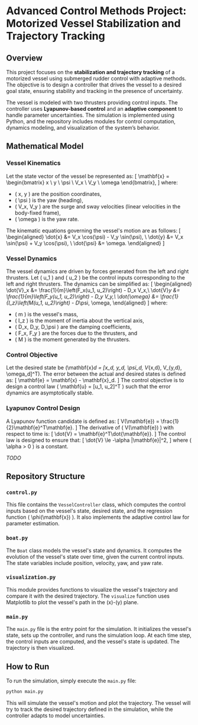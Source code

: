 # Advanced Control Methods Project: Motorized Vessel Stabilization and Trajectory Tracking

## Overview

This project focuses on the **stabilization and trajectory tracking** of a motorized vessel using submerged rudder control with adaptive methods. The objective is to design a controller that drives the vessel to a desired goal state, ensuring stability and tracking in the presence of uncertainty.

The vessel is modeled with two thrusters providing control inputs. The controller uses **Lyapunov-based control** and an **adaptive component** to handle parameter uncertainties. The simulation is implemented using Python, and the repository includes modules for control computation, dynamics modeling, and visualization of the system’s behavior.

## Mathematical Model

### Vessel Kinematics

Let the state vector of the vessel be represented as:
\[
\mathbf{x} = \begin{bmatrix} x \\ y \\ \psi \\ V_x \\ V_y \\ \omega \end{bmatrix},
\]
where:
- \( x, y \) are the position coordinates,
- \( \psi \) is the yaw (heading),
- \( V_x, V_y \) are the surge and sway velocities (linear velocities in the body-fixed frame),
- \( \omega \) is the yaw rate.

The kinematic equations governing the vessel's motion are as follows:
\[
\begin{aligned}
\dot{x} &= V_x \cos(\psi) - V_y \sin(\psi), \\
\dot{y} &= V_x \sin(\psi) + V_y \cos(\psi), \\
\dot{\psi} &= \omega.
\end{aligned}
\]

### Vessel Dynamics

The vessel dynamics are driven by forces generated from the left and right thrusters. Let \( u_1 \) and \( u_2 \) be the control inputs corresponding to the left and right thrusters. The dynamics can be simplified as:
\[
\begin{aligned}
\dot{V}_x &= \frac{1}{m}\left(F_x(u_1, u_2)\right) - D_x V_x,\\
\dot{V}_y &= \frac{1}{m}\left(F_y(u_1, u_2)\right) - D_y V_y,\\
\dot{\omega} &= \frac{1}{I_z}\left(M(u_1, u_2)\right) - D_\psi\, \omega,
\end{aligned}
\]
where:
- \( m \) is the vessel's mass,
- \( I_z \) is the moment of inertia about the vertical axis,
- \( D_x, D_y, D_\psi \) are the damping coefficients,
- \( F_x, F_y \) are the forces due to the thrusters, and
- \( M \) is the moment generated by the thrusters.

### Control Objective

Let the desired state be \(\mathbf{x}_d = [x_d, y_d, \psi_d, V_{x,d}, V_{y,d}, \omega_d]^T\). The error between the actual and desired states is defined as:
\[
\mathbf{e} = \mathbf{x} - \mathbf{x}_d.
\]
The control objective is to design a control law \( \mathbf{u} = [u_1, u_2]^T \) such that the error dynamics are asymptotically stable.

### Lyapunov Control Design

A Lyapunov function candidate is defined as:
\[
V(\mathbf{e}) = \frac{1}{2}\mathbf{e}^T\mathbf{e}.
\]
The derivative of \( V(\mathbf{e}) \) with respect to time is:
\[
\dot{V} = \mathbf{e}^T\dot{\mathbf{e}}.
\]
The control law is designed to ensure that:
\[
\dot{V} \le -\alpha \|\mathbf{e}\|^2,
\]
where \( \alpha > 0 \) is a constant.

*TODO*

## Repository Structure

### `control.py`

This file contains the `VesselController` class, which computes the control inputs based on the vessel's state, desired state, and the regression function \( \phi(\mathbf{x}) \). It also implements the adaptive control law for parameter estimation.

### `boat.py`

The `Boat` class models the vessel's state and dynamics. It computes the evolution of the vessel's state over time, given the current control inputs. The state variables include position, velocity, yaw, and yaw rate.

### `visualization.py`

This module provides functions to visualize the vessel's trajectory and compare it with the desired trajectory. The `visualize` function uses Matplotlib to plot the vessel's path in the \(x\)-\(y\) plane.

### `main.py`

The `main.py` file is the entry point for the simulation. It initializes the vessel's state, sets up the controller, and runs the simulation loop. At each time step, the control inputs are computed, and the vessel's state is updated. The trajectory is then visualized.

## How to Run

To run the simulation, simply execute the `main.py` file:

```bash
python main.py
```

This will simulate the vessel's motion and plot the trajectory. The vessel will try to track the desired trajectory defined in the simulation, while the controller adapts to model uncertainties.
